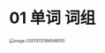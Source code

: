 # 01 单词 词组

<img src="https://cvp.oss-cn-shanghai.aliyuncs.com/202510121840634.png" alt="image-20251012184046550" style="zoom:50%;" />